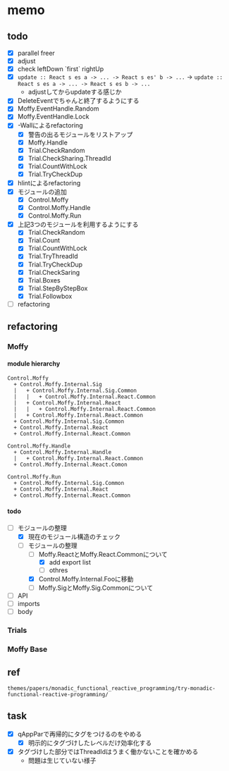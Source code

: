 memo
====

todo
----

* [x] parallel freer
* [x] adjust
* [x] check leftDown \`first\` rightUp
* [x] `update :: React s es a -> ... -> React s es' b -> ...` -> `update :: React s es a -> ... -> React s es b -> ...`
	+ adjustしてからupdateする感じか
* [x] DeleteEventでちゃんと終了するようにする
* [x] Moffy.EventHandle.Random
* [x] Moffy.EventHandle.Lock
* [x] -Wallによるrefactoring
	+ [x] 警告の出るモジュールをリストアップ
	+ [x] Moffy.Handle
	+ [x] Trial.CheckRandom
	+ [x] Trial.CheckSharing.ThreadId
	+ [x] Trial.CountWithLock
	+ [x] Trial.TryCheckDup
* [x] hlintによるrefactoring
* [x] モジュールの追加
	+ [x] Control.Moffy
	+ [x] Control.Moffy.Handle
	+ [x] Control.Moffy.Run
* [x] 上記3つのモジュールを利用するようにする
	+ [x] Trial.CheckRandom
	+ [x] Trial.Count
	+ [x] Trial.CountWithLock
	+ [x] Trial.TryThreadId
	+ [x] Trial.TryCheckDup
	+ [x] Trial.CheckSaring
	+ [x] Trial.Boxes
	+ [x] Trial.StepByStepBox
	+ [x] Trial.Followbox
* [ ] refactoring

refactoring
-----------

### Moffy

#### module hierarchy

```
Control.Moffy
  + Control.Moffy.Internal.Sig
  |   + Control.Moffy.Internal.Sig.Common
  |   |   + Control.Moffy.Internal.React.Common
  |   + Control.Moffy.Internal.React
  |   |   + Control.Moffy.Internal.React.Common
  |   + Control.Moffy.Internal.React.Common
  + Control.Moffy.Internal.Sig.Common
  + Control.Moffy.Internal.React
  + Control.Moffy.Internal.React.Common

Control.Moffy.Handle
  + Control.Moffy.Internal.Handle
  |   + Control.Moffy.Internal.React.Common
  + Control.Moffy.Internal.React.Comon

Control.Moffy.Run
  + Control.Moffy.Internal.Sig.Common
  + Control.Moffy.Internal.React
  + Control.Moffy.Internal.React.Common
```

#### todo

* [ ] モジュールの整理
	+ [x] 現在のモジュール構造のチェック
	+ [ ] モジュールの整理
		- [ ] Moffy.ReactとMoffy.React.Commonについて
			* [x] add export list
			* [ ] othres
		- [x] Control.Moffy.Internal.Fooに移動
		- [ ] Moffy.SigとMoffy.Sig.Commonについて
* [ ] API
* [ ] imports
* [ ] body

### Trials

### Moffy Base

ref
---

```
themes/papers/monadic_functional_reactive_programming/try-monadic-functional-reactive-programming/
```
task
----

* [x] qAppParで再帰的にタグをつけるのをやめる
	+ [x] 明示的にタグづけしたレベルだけ効率化する
* [x] タグづけした部分ではThreadIdはうまく働かないことを確かめる
	+ 問題は生じていない様子
